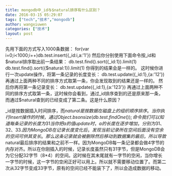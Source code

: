 ```yaml
---
title: mongodb中_id与$natural排序有什么区别？
date: 2016-03-15 05:29:07
tags: ["tech","技术","mongodb"]
author: wangxiuwen
categories: ["技术"]
layout: post
---
```


先用下面的方式写入1000条数据：
for(var i=0;i<1000;i++)db.test.insert({_id:i,a:'1'})
然后你分别使用下面命令按_id和$natural排序取出前一条结果：
db.test.find().sort({_id:1}).limit(1)
db.test.find().sort({$natural:1}).limit(1)
你得到的结果会是一样的。
这时候你进行一次update操作，将第一条记录的长度变长：
db.test.update({_id:1},{a:'12'})
再通过上面两种不同的排序方式取第一条，你会发现取到的结果还是一样的。
然后你再将第一条记录变长：
db.test.update({_id:1},{a:'123'})
再通过上面两种不同的排序方式取第一条，这时候你会看到，通过_id排序查到的还是原来那一条，而通过$natural查到的已经变成了第二条。这是什么原因？




_id是按数据插入时间排序，而$natural是按数据在磁盘上的组织顺序排序。
当你执行insert操作的时候，通过Object.bsonsize(db.test.findOne());命令我们可以知道每条记录的长度为31
当你把a的值update时，a的长度在逐步增加，分别为31、32、33.因为MongoDB在记录长度变化后，发现当前记录所在空间后面没有空余的空间可供其变长。那么这条记录就会被删除然后移动到数据集的最后，所以导致$natural最后排序的结果和之前不一样。因为MongoDB每一条记录都会做4字节的内存对齐。所以在你刚插入的时候，记录长度虽然只有31字节，但是MongoDB会为它分配32字节（8*4）的空间。这时候在其末尾就有一字节的空闲，当你增长一字节的时候，这一字节的空闲正好可以用上。所以就不需要移动位置了。而第二次从32字节变成33字节，原有的空间已经不能装下了，所以会造成数据的移动。
